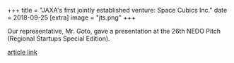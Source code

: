 +++
title = "JAXA's first jointly established venture: Space Cubics Inc."
date = 2018-09-25
[extra]
image = "jts.png"
+++

Our representative, Mr. Goto, gave a presentation at the 26th NEDO Pitch (Regional Startups Special Edition).

[article link](https://www.youtube.com/watch?v=Zt_zESlPNQ4)  


